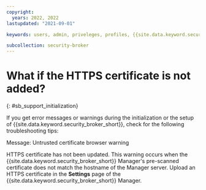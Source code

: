 ```yaml
---
copyright:
  years: 2022, 2022
lastupdated: "2021-09-01"

keywords: users, admin, priveleges, profiles, {{site.data.keyword.security_broker_short}} Manager, SMTP

subcollection: security-broker
---
```


# What if the HTTPS certificate is not added?
{: #sb_support_initialization}

If you get error messages or warnings during the initialization or the
setup of {{site.data.keyword.security_broker_short}}, check for the following troubleshooting
tips:

Message: Untrusted certificate browser warning

HTTPS certificate has not been updated. This warning occurs when the {{site.data.keyword.security_broker_short}} Manager's pre-scanned certificate does not match the hostname of the
Manager server. Upload an HTTPS certificate in the **Settings** page of the {{site.data.keyword.security_broker_short}} Manager.


